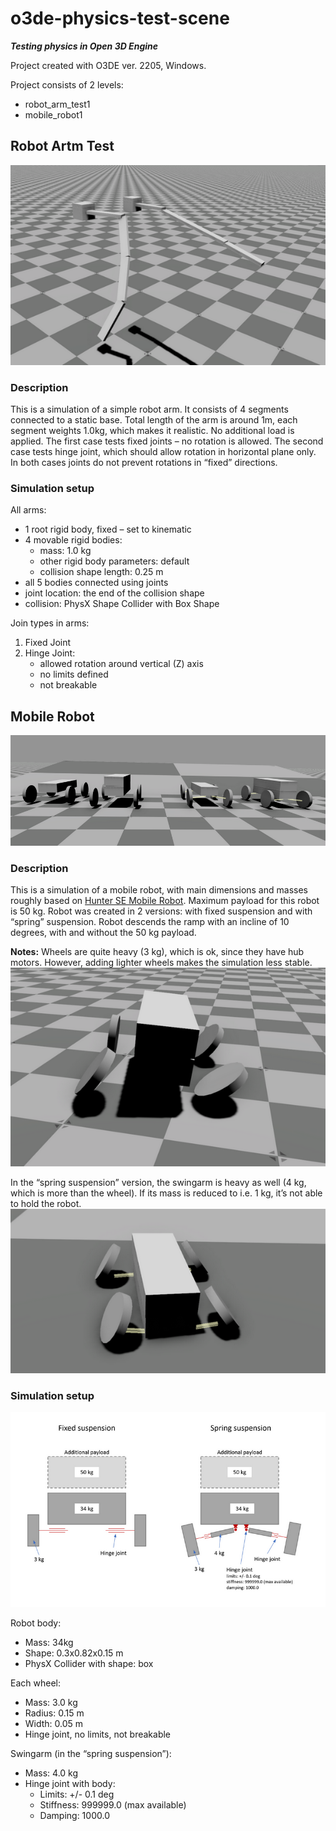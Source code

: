 # o3de-physics-test-scene

***Testing physics in Open 3D Engine***

Project created with O3DE ver. 2205, Windows.

Project consists of 2 levels:
- robot_arm_test1
- mobile_robot1

## Robot Artm Test

![Robot arm simulation](doc/robot_arm.png)

### Description

This is a simulation of a simple robot arm. It consists of 4 segments connected to a static base. 
Total length of the arm is around 1m, each segment weights 1.0kg, which makes it realistic. No additional load is applied. The first case tests fixed joints – no rotation is allowed. The second case tests hinge joint, which should allow rotation in horizontal plane only. In both cases joints do not prevent rotations in “fixed” directions. 


### Simulation setup

All arms:
-	1 root rigid body, fixed – set to kinematic
-	4 movable rigid bodies:
    -	mass: 1.0 kg
    -	other rigid body parameters: default
    -	collision shape length: 0.25 m
-	all 5 bodies connected using joints
-	joint location: the end of the collision shape
-	collision: PhysX Shape Collider with Box Shape

Join types in arms:
1.	Fixed Joint
2.	Hinge Joint:
    -	allowed rotation around vertical (Z) axis
    -	no limits defined
    -	not breakable



## Mobile Robot

![Mobile robot simulation](doc/mobile_robot.png)

### Description

This is a simulation of a mobile robot, with main dimensions and masses roughly based on [Hunter SE Mobile Robot](https://www.generationrobots.com/en/403917-robot-mobile-hunter-se-ugv.html). Maximum payload for this robot is 50 kg. Robot was created in 2 versions: with fixed suspension and with “spring” suspension. Robot descends the ramp with an incline of 10 degrees, with and without the 50 kg payload. 

**Notes:**
Wheels are quite heavy (3 kg), which is ok, since they have hub motors. However, adding lighter wheels makes the simulation less stable.
![Stability problems with lightweight wheels](doc/mobile_robot_lightweight_wheels.png)

In the “spring suspension” version, the swingarm is heavy as well (4 kg, which is more than the wheel). If its mass is reduced to i.e. 1 kg, it’s not able to hold the robot. 
![Stability problems with lightweight swingarms](doc/mobile_robot_lightweight_swingarms.png)


### Simulation setup

![Mobile robot structure](doc/mobile_robot_structure.png)

Robot body:
-	Mass: 34kg
-	Shape: 0.3x0.82x0.15 m
-	PhysX Collider with shape: box

Each wheel:
-	Mass: 3.0 kg
-	Radius: 0.15 m
-	Width: 0.05 m
-	Hinge joint, no limits, not breakable

Swingarm (in the “spring suspension”):
-	Mass: 4.0 kg
-	Hinge joint with body:
    -	Limits: +/- 0.1 deg
    -	Stiffness: 999999.0 (max available)
    -	Damping: 1000.0

